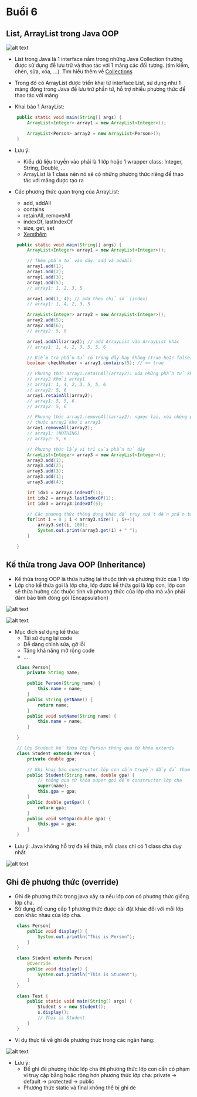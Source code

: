 # Buổi 6

## List, ArrayList trong Java OOP

![alt text](https://ironhackvietnam.edu.vn/wp-content/uploads/2021/03/list-trong-java.jpg)

- List trong Java là 1 interface nằm trong những Java Collection thường được sử dụng để lưu trữ và thao tác với 1 mảng các đối tượng. (tìm kiếm, chèn, sửa, xóa, ...). Tìm hiểu thêm về [Collections](https://viblo.asia/p/tong-quan-ve-collections-trong-java-maGK7E0Dlj2)
- Trong đó có ArrayList được triển khai từ interface List, sử dụng như 1 mảng động trong Java để lưu trữ phần tử, hỗ trợ nhiều phương thức để thao tác với mảng

- Khai báo 1 ArrayList:

```java
    public static void main(String[] args) {
        ArrayList<Integer> array1 = new ArrayList<Integer>();

        ArrayList<Person> array2 = new ArrayList<Person>();
    }
```

- Lưu ý:

  - Kiểu dữ liệu truyền vào phải là 1 lớp hoặc 1 wrapper class: Integer, String, Double, ...
  - ArrayList là 1 class nên nó sẽ có những phương thức riêng để thao tác với mảng được tạo ra

- Các phương thức quan trọng của ArrayList:
  - add, addAll
  - contains
  - retainAll, removeAll
  - indexOf, lastIndexOf
  - size, get, set
  - [Xemthêm](https://viettuts.vn/java-collection/arraylist-trong-java#goto-h2-1)

```java
    public static void main(String[] args) {
        ArrayList<Integer> array1 = new ArrayList<Integer>();

        // Thêm phần tử vào dãy: add và addAll
        array1.add(1);
        array1.add(2);
        array1.add(3);
        array1.add(5);
        // array1: 1, 2, 3, 5

        array1.add(1, 4); // add theo chỉ số (index)
        // array1: 1, 4, 2, 3, 5

        ArrayList<Integer> array2 = new ArrayList<Integer>();
        array2.add(5);
        array2.add(6);
        // array2: 5, 6

        array1.addAll(array2); // add ArrayList vào ArrayList khác
        // array1: 1, 4, 2, 3, 5, 5, 6

        // Kiểm tra phẩn tử có trong dãy hay không (true hoặc false): contains
        boolean checkNumber = array1.contains(5); // => true

        // Phương thức array1.retainAll(array2): xóa những phần tử không thuộc
        // array2 khỏi array1
        // array1: 1, 4, 2, 3, 5, 5, 6
        // array2: 5, 6
        array1.retainAll(array2);
        // array1: 5, 5, 6
        // array2: 5, 6

        // Phương thức array1.removeAll(array2): ngược lại, xóa những phần tử
        // thuộc array2 khỏi array1
        array1.removeAll(array2);
        // array1: (NOTHING)
        // array2: 5, 6

        // Phương thức lấy vị trí của phần tử dãy
        ArrayList<Integer> array3 = new ArrayList<Integer>();
        array3.add(1);
        array3.add(2);
        array3.add(3);
        array3.add(1);
        array3.add(4);

        int idx1 = array3.indexOf(1);
        int idx2 = array3.lastIndexOf(1);
        int idx3 = array3.indexOf(5);

        // Các phương thức thông dụng khác để truy xuất đến phần tử trong dãy
        for(int i = 0 ; i < array3.size() ; i++){
            array3.set(i, 100);
            System.out.print(array3.get(i) + " ");
        }

    }
```

## Kế thừa trong Java OOP (Inheritance)

- Kế thừa trong OOP là thừa hưởng lại thuộc tính và phương thức của 1 lớp
- Lớp cho kế thừa gọi là lớp cha, lớp được kế thừa gọi là lớp con, lớp con sẽ thừa hưởng các thuộc tính và phương thức của lớp cha mà vẫn phải đảm bảo tính đóng gói (Encapsulation)

![alt text](https://res.cloudinary.com/shopmanagement/image/upload/v1693349441/adtvjanovqgva5wagl5r.png)

![alt text](https://codelearn.io/Media/Default/Users/TuanLQ7/Java_OOP/inheritance6.png)

- Mục đích sử dụng kế thừa:
  - Tái sử dụng lại code
  - Dễ dàng chỉnh sửa, gỡ lỗi
  - Tăng khả năng mở rộng code
  - ...

```java
    class Person{
        private String name;

        public Person(String name) {
            this.name = name;
        }
        public String getName() {
            return name;
        }
        public void setName(String name) {
            this.name = name;
        }

    }

    // Lớp Student kế thừa lớp Person thông qua từ khóa extends
    class Student extends Person {
        private double gpa;

        // Khi khai báo constructor lớp con cần truyền đầy đủ tham số cả cha lẫn con
        public Student(String name, double gpa) {
            // thông qua từ khóa super gọi đến constructor lớp cha
            super(name);
            this.gpa = gpa;
        }
        public double getGpa() {
            return gpa;
        }
        public void setGpa(double gpa) {
            this.gpa = gpa;
        }
    }
```

- Lưu ý: Java không hỗ trợ đa kế thừa, mỗi class chỉ có 1 class cha duy nhất

![alt text](https://viettuts.vn/images/java/cac-kieu-ke-thua.jpg)

## Ghi đè phương thức (override)

- Ghi đè phương thức trong java xảy ra nếu lớp con có phương thức giống lớp cha.
- Sử dụng để cung cấp 1 phương thức được cài đặt khác đối với mỗi lớp con khác nhau của lớp cha.

```java
    class Person{
        public void display() {
            System.out.println("This is Person");
        }
    }

    class Student extends Person{
        @Override
        public void display() {
            System.out.println("This is Student");
        }
    }

    class Test {
        public static void main(String[] args) {
            Student s = new Student();
            s.display();
            // This is Student
        }
    }
```

- Ví dụ thực tế về ghi đè phương thức trong các ngân hàng:

![alt text](https://viettuts.vn/images/java/ghi-de-phuong-thuc-trong-java1.png)

- Lưu ý:
  - Để ghi đè phương thức lớp cha thì phương thức lớp con cần có phạm vi truy cập bằng hoặc rộng hơn phương thức lớp cha: private -> default -> protected -> public
  - Phương thức static và final không thể bị ghi đè
